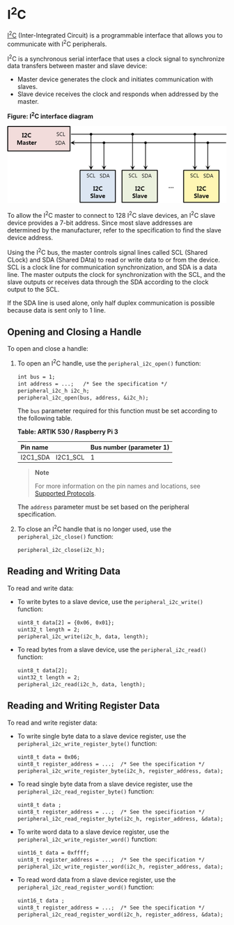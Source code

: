 # I<sup>2</sup>C

[I<sup>2</sup>C](https://en.wikipedia.org/wiki/I%C2%B2C) (Inter-Integrated Circuit) is a programmable interface that allows you to communicate with I<sup>2</sup>C peripherals.

I<sup>2</sup>C is a synchronous serial interface that uses a clock signal to synchronize data transfers between master and slave device:

-   Master device generates the clock and initiates communication with slaves.
-   Slave device receives the clock and responds when addressed by the master.

**Figure: I<sup>2</sup>C interface diagram**

![I2C interface diagram](media/peri_api_i2c_diagram.png)

To allow the I<sup>2</sup>C master to connect to 128 I<sup>2</sup>C slave devices, an I<sup>2</sup>C slave device provides a 7-bit address. Since most slave addresses are determined by the manufacturer, refer to the specification to find the slave device address.

Using the I<sup>2</sup>C bus, the master controls signal lines called SCL (Shared CLock) and SDA (Shared DAta) to read or write data to or from the device. SCL is a clock line for communication synchronization, and SDA is a data line. The master outputs the clock for synchronization with the SCL, and the slave outputs or receives data through the SDA according to the clock output to the SCL.

If the SDA line is used alone, only half duplex communication is possible because data is sent only to 1 line.

## Opening and Closing a Handle

To open and close a handle:

1.  To open an I<sup>2</sup>C handle, use the `peripheral_i2c_open()` function:

    ```
    int bus = 1;
    int address = ...;   /* See the specification */
    peripheral_i2c_h i2c_h;
    peripheral_i2c_open(bus, address, &i2c_h);
    ```

    The `bus` parameter required for this function must be set according to the following table.

    **Table: ARTIK 530 / Raspberry Pi 3**

    Pin name  |           |Bus number (parameter 1)
    ----------|-----------|----------
    I2C1\_SDA | I2C1\_SCL | 1

    > **Note**
    >
    > For more information on the pin names and locations, see [Supported Protocols](peripheral-io-api.md#protocol).

    The `address` parameter must be set based on the peripheral specification.

2.  To close an I<sup>2</sup>C handle that is no longer used, use the `peripheral_i2c_close()` function:

    ```
    peripheral_i2c_close(i2c_h);
    ```

## Reading and Writing Data

To read and write data:

-   To write bytes to a slave device, use the `peripheral_i2c_write()` function:

    ```
    uint8_t data[2] = {0x06, 0x01};
    uint32_t length = 2;
    peripheral_i2c_write(i2c_h, data, length);
    ```

-   To read bytes from a slave device, use the `peripheral_i2c_read()` function:

    ```
    uint8_t data[2];
    uint32_t length = 2;
    peripheral_i2c_read(i2c_h, data, length);
    ```

## Reading and Writing Register Data

To read and write register data:

-   To write single byte data to a slave device register, use the `peripheral_i2c_write_register_byte()` function:

    ```
    uint8_t data = 0x06;
    uint8_t register_address = ...;  /* See the specification */
    peripheral_i2c_write_register_byte(i2c_h, register_address, data);
    ```

-   To read single byte data from a slave device register, use the `peripheral_i2c_read_register_byte()` function:

    ```
    uint8_t data ;
    uint8_t register_address = ...;  /* See the specification */
    peripheral_i2c_read_register_byte(i2c_h, register_address, &data);
    ```

-   To write word data to a slave device register, use the `peripheral_i2c_write_register_word()` function:

    ```
    uint16_t data = 0xffff;
    uint8_t register_address = ...;  /* See the specification */
    peripheral_i2c_write_register_word(i2c_h, register_address, data);
    ```

-   To read word data from a slave device register, use the `peripheral_i2c_read_register_word()` function:

    ```
    uint16_t data ;
    uint8_t register_address = ...;  /* See the specification */
    peripheral_i2c_read_register_word(i2c_h, register_address, &data);
    ```
